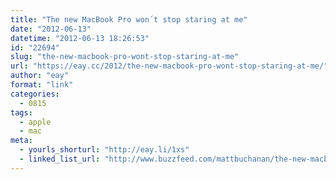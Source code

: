 ```yaml
---
title: "The new MacBook Pro won´t stop staring at me"
date: "2012-06-13"
datetime: "2012-06-13 18:26:53"
id: "22694"
slug: "the-new-macbook-pro-wont-stop-staring-at-me"
url: "https://eay.cc/2012/the-new-macbook-pro-wont-stop-staring-at-me/"
author: "eay"
format: "link"
categories:
  - 0815
tags:
  - apple
  - mac
meta:
  - yourls_shorturl: "http://eay.li/1xs"
  - linked_list_url: "http://www.buzzfeed.com/mattbuchanan/the-new-macbook-pro-wont-stop-staring-at-me"
---
```



